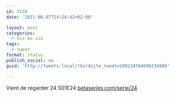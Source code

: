 ```yaml
---
id: 5130
date: '2011-08-07T14:24:42+02:00'

layout: post
categories:
  - Vis ma vie
tags:
  - tweet
format: status
publish_social: no
guid: 'http://tweets.local/?birdsite_tweet=100210764698234880'

---
```


Vient de regarder 24 S01E24 [betaseries.com/serie/24](https://www.betaseries.com/serie/24)
